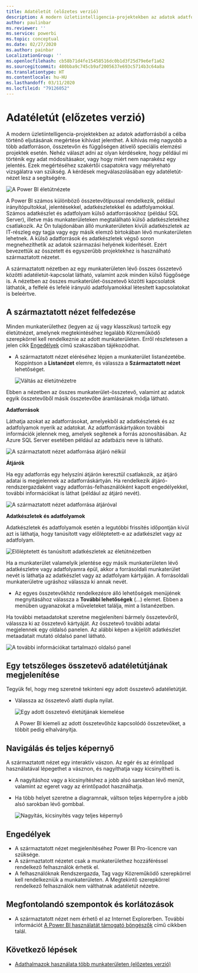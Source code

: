 ```yaml
---
title: Adatéletút (előzetes verzió)
description: A modern üzletiintelligencia-projektekben az adatok adatforrásból a célba történő eljutásának megértése kulcsfontosságú kihívást jelent számos ügyfél számára.
author: paulinbar
ms.reviewer: ''
ms.service: powerbi
ms.topic: conceptual
ms.date: 02/27/2020
ms.author: painbar
LocalizationGroup: ''
ms.openlocfilehash: cb58b71d4fe15458516dc0b1d3f25d79e6ef1a62
ms.sourcegitcommit: 480bba9c745cb9af2005637e693c5714b3c64a8a
ms.translationtype: HT
ms.contentlocale: hu-HU
ms.lasthandoff: 03/11/2020
ms.locfileid: "79126052"
---
```

# <a name="data-lineage-preview"></a>Adatéletút (előzetes verzió)
A modern üzletiintelligencia-projektekben az adatok adatforrásból a célba történő eljutásának megértése kihívást jelenthet. A kihívás még nagyobb a több adatforráson, összetevőn és függőségen átívelő speciális elemzési projektek esetén. Nehéz választ adni az olyan kérdésekre, hogy például mi történik egy adat módosításakor, vagy hogy miért nem naprakész egy jelentés. Ezek megértéséhez szakértői csapatokra vagy mélyreható vizsgálatra van szükség. A kérdések megválaszolásában egy adatéletút-nézet lesz a segítségére.

![A Power BI életútnézete](media/service-data-lineage/service-data-lineage-view.png)
 
A Power BI számos különböző összetevőtípussal rendelkezik, például irányítópultokkal, jelentésekkel, adatkészletekkel és adatfolyamokkal. Számos adatkészlet és adatfolyam külső adatforrásokhoz (például SQL Server), illetve más munkaterületeken megtalálható külső adatkészletekhez csatlakozik. Az Ön tulajdonában álló munkaterületen kívüli adatkészletek az IT-részleg egy tagja vagy egy másik elemző birtokában lévő munkaterületen lehetnek. A külső adatforrások és adatkészletek végső soron megnehezíthetik az adatok származási helyének kiderítését. Ezért bevezettük az összetett és egyszerűbb projektekhez is használható származtatott nézetet.

A származtatott nézetben az egy munkaterületen lévő összes összetevő közötti adatéletút-kapcsolat látható, valamint azok minden külső függősége is. A nézetben az összes munkaterület-összetevő közötti kapcsolatok láthatók, a felfelé és lefelé irányuló adatfolyamokkal létesített kapcsolatokat is beleértve.

## <a name="explore-lineage-view"></a>A származtatott nézet felfedezése

Minden munkaterülethez (legyen az új vagy klasszikus) tartozik egy életútnézet, amelynek megtekintéséhez legalább Közreműködő szerepkörrel kell rendelkeznie az adott munkaterületen. Erről részletesen a jelen cikk [Engedélyek](#permissions) című szakaszában tájékozódhat.

* A származtatott nézet eléréséhez lépjen a munkaterület listanézetébe. Koppintson a **Listanézet** elemre, és válassza a **Származtatott nézet** lehetőséget.

   ![Váltás az életútnézetre](media/service-data-lineage/service-data-lineage-view-select.png)

Ebben a nézetben az összes munkaterület-összetevő, valamint az adatok egyik összetevőből másik összetevőbe áramlásának módja látható.

**Adatforrások**

Láthatja azokat az adatforrásokat, amelyekből az adatkészletek és az adatfolyamok nyerik az adatokat. Az adatforráskártyákon további információk jelennek meg, amelyek segítenek a forrás azonosításában. Az Azure SQL Server esetében például az adatbázis neve is látható.

![A származtatott nézet adatforrása átjáró nélkül](media/service-data-lineage/service-data-lineage-data-source-card.png)
 
**Átjárók**

Ha egy adatforrás egy helyszíni átjárón keresztül csatlakozik, az átjáró adatai is megjelennek az adatforráskártyán. Ha rendelkezik átjáró-rendszergazdaként vagy adatforrás-felhasználóként kapott engedélyekkel, további információkat is láthat (például az átjáró nevét).

![A származtatott nézet adatforrása átjáróval](media/service-data-lineage/service-data-lineage-data-gateway-card.png)

**Adatkészletek és adatfolyamok**
 
Adatkészletek és adatfolyamok esetén a legutóbbi frissítés időpontján kívül azt is láthatja, hogy tanúsított vagy előléptetett-e az adatkészlet vagy az adatfolyam.

![Előléptetett és tanúsított adatkészletek az életútnézetben](media/service-data-lineage/service-data-lineage-promoted-certified.png)
 
Ha a munkaterület valamelyik jelentése egy másik munkaterületen lévő adatkészletre vagy adatfolyamra épül, akkor a forrásoldali munkaterület nevét is láthatja az adatkészlet vagy az adatfolyam kártyáján. A forrásoldali munkaterületre ugráshoz válassza ki annak nevét.

* Az egyes összetevőkhöz rendelkezésre álló lehetőségek menüjének megnyitásához válassza a **További lehetőségek** (...) elemet. Ebben a menüben ugyanazokat a műveleteket találja, mint a listanézetben.

Ha további metaadatokat szeretne megjeleníteni bármely összetevőről, válassza ki az összetevő kártyáját. Az összetevő további adatai megjelennek egy oldalsó panelen. Az alábbi képen a kijelölt adatkészlet metaadatait mutató oldalsó panel látható.

![A további információkat tartalmazó oldalsó panel](media/service-data-lineage/service-data-lineage-side-pane.png)
 
## <a name="show-lineage-for-any-artifact"></a>Egy tetszőleges összetevő adatéletútjának megjelenítése 

Tegyük fel, hogy meg szeretné tekinteni egy adott összetevő adatéletútját.

* Válassza az összetevő alatti dupla nyilat.

   ![Egy adott összetevő életútjának kiemelése](media/service-data-lineage/service-data-lineage-specific-artifact.png)

   A Power BI kiemeli az adott összetevőhöz kapcsolódó összetevőket, a többit pedig elhalványítja. 

## <a name="navigation-and-full-screen"></a>Navigálás és teljes képernyő 

A származtatott nézet egy interaktív vászon. Az egér és az érintőpad használatával lépegethet a vásznon, és nagyíthatja vagy kicsinyítheti is.

* A nagyításhoz vagy a kicsinyítéshez a jobb alsó sarokban lévő menüt, valamint az egeret vagy az érintőpadot használhatja.
* Ha több helyet szeretne a diagramnak, váltson teljes képernyőre a jobb alsó sarokban lévő gombbal. 

    ![Nagyítás, kicsinyítés vagy teljes képernyő](media/service-data-lineage/service-data-lineage-zoom.png)

## <a name="permissions"></a>Engedélyek

* A származtatott nézet megjelenítéséhez Power BI Pro-licencre van szüksége.
* A származtatott nézetet csak a munkaterülethez hozzáféréssel rendelkező felhasználók érhetik el.
* A felhasználóknak Rendszergazda, Tag vagy Közreműködő szerepkörrel kell rendelkezniük a munkaterületen. A Megtekintő szerepkörrel rendelkező felhasználók nem válthatnak adatéletút nézetre.


## <a name="considerations-and-limitations"></a>Megfontolandó szempontok és korlátozások

- A származtatott nézet nem érhető el az Internet Explorerben. További információt [A Power BI használatát támogató böngészők](../power-bi-browsers.md) című cikkben talál.

## <a name="next-steps"></a>Következő lépések

* [Adathalmazok használata több munkaterületen (előzetes verzió)](../service-datasets-across-workspaces.md)
